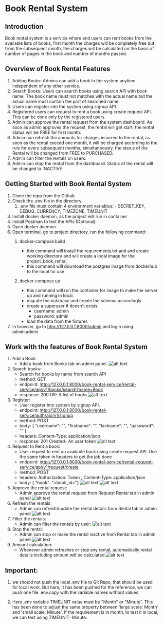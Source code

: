 # Book Rental System

## Introduction

Book rental system is a service where end users can rent books from the available lists of books, first month the charges will be completely free but from the subsequent month, the charges will be calculated on the basis of number of pages in the book and number of months passed.

## Overview of Book Rental Features

1. Adding Books: Admins can add a book to the system anytime independent of any other service.
2. Search Books: Users can search books using search API with book name. The book name must not matches with the actual name but the actual name must contain the part of searched name.
3. Users can register into the system using signup API.
4. Registered users can request to rent a book using create request API. This can be done only by the registered users.
5. Admin can approve the rental request from the system dashboard. As soon as admin approves the request, the rental will get start, the rental status will be FREE for first month.
6. Admin can refresh the amounts for charges incurred to the rental, as soon as the rental exceed one month, it will be charged according to the rule for every subsequent months, simultaneously, the status of the Rental will be changed from FREE to PURCHASED.
7. Admin can filter the rentals on users.
8. Admin can stop the rental from the dashboard. Status of the rental will be changed to INACTIVE

## Getting Started with Book Rental System

1. Clone the repo from the Github
2. Check the .env file in the directory.
      1. .env file must contain 4 environment variables:
        - SECRET_KEY, DEBUG, CURRENCY, TIMEZONE, TIMEUNIT
3. Install docker daemon, as the project will run in container
4. Install Postman to test the APIs (Optional).
5. Open docker daemon
6. Open terminal, go to project directory. run the following command:
      1. docker-compose build
          - this command will install the requirements.txt and and create working directory and will create a local image for the project_book_rental,
          - this command will download the postgres image from dockerhub to the local for use

      2. docker-compose up
          - this command will run the container for image to make the server up and running in local.
          - migrate the database and create the schema accordingly
          - create a superuser if doesn't exists
            - username: admin
            - password: admin
          - load the data from the fixtures
7. In browser, go to http://127.0.0.1:8000/admin and login using admin:admin


## Work with the features of Book Rental System

1. Add a Book:
      - Add a book from Books tab on admin panel.
      ![alt text](doc/screenshots/add_book.png)
2. Search books:
      - Search for books by name from search API
      - method: GET
      - endpoint: http://127.0.0.1:8000/book-rental-service/rental-service/api/v1/books/search?name=Book
      - response: 200 OK- A list of books
      ![alt text](doc/screenshots/search_books.png)
3. Register:
      - User register into system by signup API.
      - endpoint: http://127.0.0.1:8000/book-rental-service/auth/api/v1/signup
      - method: POST
      - body: { "username": "<username>", "firstname": "<firstname>", "lastname": "<lastname>", "password": "<password>" }
      - headers: Content-Type: application/json
      - response: 201 Created- An user token
      ![alt text](doc/screenshots/register_signup.png)
4. Request to Rent a book:
      - User request to rent an available book using create request API. Use the same token in headers to get the job done
      - endpoint: http://127.0.0.1:8000/book-rental-service/rental-request-service/api/v1/request/create
      - method: POST
      - headers: Authorization: Token <token>, Content-Type: application/json
      - body: { "book": "<book_id>"}
      ![alt text](doc/screenshots/create_request_headers.png)
      ![alt text](doc/screenshots/create_request_body.png)
5. Approve the rental request:
      - Admin approve the rental request from Request Rental tab in admin panel
      ![alt text](doc/screenshots/request_approval.png)
6. Refresh the rentals:
      - Admin can refresh/update the rental details from Rental tab in admin panel
      ![alt text](doc/screenshots/refresh.png)
7. Filter the rentals:
      - Admin can filter the rentals by user:
      ![alt text](doc/screenshots/filter.png)
7. Stop the rental:
      - Admin can stop or make the rental inactive from Rental tab in admin panel
      ![alt text](doc/screenshots/stop.png)
8. Amount calculation:
      - Whenever admin refreshes or stop any rental, automatically rental details including amount will be calculated
      ![alt text](doc/screenshots/refresh2.png)



## Important:
1. we should not push the local .env file to Git Repo, that should be used for local work. But here, it has been pushed for the reference, we can push one file .env.copy with the variable names without values

2. Here .env variable TIMEUNIT value must be "Month" or "Minute". This has been done to adjust the same property between 'large scale: Month' and 'small scale: Minute'. If the requirement is in month, to test it in local, we can test using TIMEUNIT=Minute.

